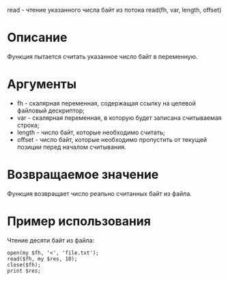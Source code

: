 read - чтение указанного числа байт из потока
    read(fh, var, length, offset)

Описание
========

Функция пытается считать указанное число байт в переменную.

Аргументы
=========

* fh - скалярная переменная, содержащая ссылку на целевой файловый дескриптор;
* var - скалярная переменная, в которую будет записана считываемая строка;
* length - число байт, которые необходимо считать;
* offset - число байт, которые необходимо пропустить от текущей позиции перед началом считывания.

Возвращаемое значение
=====================

Функция возвращает число реально считанных байт из файла.

Пример использования
====================

Чтение десяти байт из файла:

    open(my $fh, '<', 'file.txt');
    read($fh, my $res, 10);
    close($fh);
    print $res;

